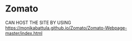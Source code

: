 # Zomato
CAN HOST THE SITE BY USING https://monikabattula.github.io/Zomato/Zomato-Webpage-master/index.html
